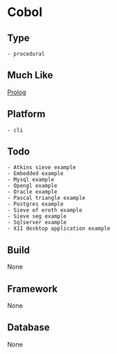 # Cobol

## Type
	- procedural
## Much Like
[Prolog](PROLOG.md)
## Platform
	- cli
## Todo
	- Atkins sieve example
	- Embedded example
	- Mysql example
	- Opengl example
	- Oracle example
	- Pascal triangle example
	- Postgres example
	- Sieve of eroth example
	- Sieve seg example
	- Sqlserver example
	- X11 desktop application example
## Build
None
## Framework
None
## Database
None